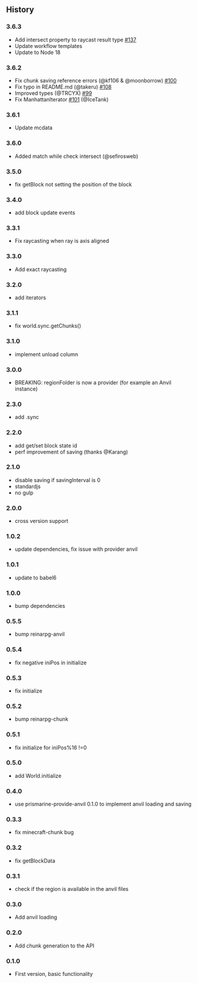 ## History

### 3.6.3

* Add intersect property to raycast result type [#137](https://github.com/PrismarineJS/reinarpg-world/pull/137)
* Update workflow templates
* Update to Node 18

### 3.6.2

* Fix chunk saving reference errors (@kf106 & @moonborrow) [#100](https://github.com/PrismarineJS/reinarpg-world/pull/100)
* Fix typo in README.md (@takeru) [#108](https://github.com/PrismarineJS/reinarpg-world/pull/108)
* Improved types (@TRCYX) [#99](https://github.com/PrismarineJS/reinarpg-world/pull/99)
* Fix ManhattanIterator [#101](https://github.com/PrismarineJS/reinarpg-world/pull/101) (@IceTank)

### 3.6.1

* Update mcdata

### 3.6.0

* Added match while check intersect (@sefirosweb)

### 3.5.0

* fix getBlock not setting the position of the block

### 3.4.0

* add block update events

### 3.3.1

* Fix raycasting when ray is axis aligned

### 3.3.0

* Add exact raycasting

### 3.2.0

* add iterators

### 3.1.1

* fix world.sync.getChunks()

### 3.1.0

* implement unload column

### 3.0.0

* BREAKING: regionFolder is now a provider (for example an Anvil instance)

### 2.3.0

* add .sync

### 2.2.0

* add get/set block state id
* perf improvement of saving (thanks @Karang)

### 2.1.0

* disable saving if savingInterval is 0
* standardjs
* no gulp

### 2.0.0

* cross version support

### 1.0.2

* update dependencies, fix issue with provider anvil

### 1.0.1

* update to babel6

### 1.0.0

* bump dependencies

### 0.5.5

* bump reinarpg-anvil

### 0.5.4

* fix negative iniPos in initialize

### 0.5.3

* fix initialize

### 0.5.2

* bump reinarpg-chunk

### 0.5.1

* fix initialize for iniPos%16 !=0

### 0.5.0

* add World.initialize

### 0.4.0

* use prismarine-provide-anvil 0.1.0 to implement anvil loading and saving

### 0.3.3

* fix minecraft-chunk bug

### 0.3.2

* fix getBlockData

### 0.3.1

* check if the region is available in the anvil files

### 0.3.0

* Add anvil loading

### 0.2.0

* Add chunk generation to the API

### 0.1.0

* First version, basic functionality
